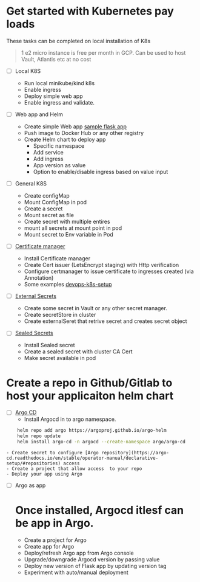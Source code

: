 # Get started with Kubernetes pay loads

These tasks can be completed on local installation of K8s
> 1 e2 micro instance is free per month in GCP. Can be used to host Vault, Atlantis etc at no cost

- [ ] Local K8S
    - Run local minikube/kind k8s
    - Enable ingress
    - Deploy simple web app
    - Enable ingress and validate.
- [ ] Web app and Helm
    - Create simple Web app [sample flask app](https://github.com/vettom/Flask)
    - Push image to Docker Hub or any other registry
    - Create Helm chart to deploy app
        - Specific namespace
        - Add service
        - Add ingress
        - App version as value
        - Option to enable/disable ingress based on value input
- [ ] General K8S
    - Create configMap
    - Mount ConfigMap in pod
    - Create a secret
    - Mount secret as file
    - Create secret with multiple entires
    - mount all secrets at mount point in pod
    - Mount secret to Env variable in Pod

- [ ] [Certificate manager](https://cert-manager.io/docs/   )
    - Install Certificate manager
    - Create Cert issuer (LetsEncrypt staging) with Http verification
    - Configure certmanager to issue certificate to ingresses created (via Annotation)
    - Some examples [devops-k8s-setup](https://gitlab.com/dennyvettom/devops-k8s-setup)

- [ ] [External Secrets](https://external-secrets.io/latest/)
    - Create some secret in Vault or any other secret manager.
    - Create secretStore in cluster
    - Create externalSeret that retrive secret and creates secret object

- [ ] [Sealed Secrets](https://github.com/bitnami-labs/sealed-secrets)
    - Install Sealed secret
    - Create a sealed secret with cluster CA Cert
    - Make secret available in pod

# Create a repo in Github/Gitlab to host your applicaiton helm chart

- [ ] [Argo CD](https://argo-cd.readthedocs.io/en/stable/)
    - Install Argocd in to argo namespace. 
```bash
    helm repo add argo https://argoproj.github.io/argo-helm
    helm repo update
    helm install argo-cd -n argocd --create-namespace argo/argo-cd
```
    - Create secret to configure [Argo repository](https://argo-cd.readthedocs.io/en/stable/operator-manual/declarative-setup/#repositories) access
    - Create a project that allow access  to your repo
    - Deploy your app using Argo

- [ ] Argo as app
    # Once installed, Argocd itlesf can be app in Argo. 
    - Create a project for Argo
    - Create app for Argo
    - Deploy/refresh Argo app from Argo console
    - Upgrade/downgrade Argocd version by passing value
    - Deploy new version of Flask app by updating version tag
    - Experiment with auto/manual deployment 


